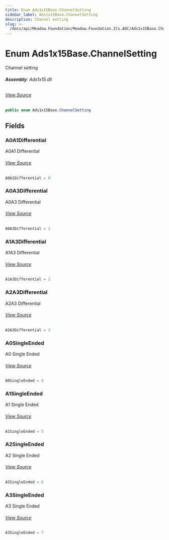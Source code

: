 ```yaml
---
title: Enum Ads1x15Base.ChannelSetting
sidebar_label: Ads1x15Base.ChannelSetting
description: Channel setting
slug: >-
  /docs/api/Meadow.Foundation/Meadow.Foundation.ICs.ADC/Ads1x15Base.ChannelSetting
---
```

# Enum Ads1x15Base.ChannelSetting
Channel setting

###### **Assembly**: Ads1x15.dll
###### [View Source](https://github.com/WildernessLabs/Meadow.Foundation.git/blob/develop/Source/Meadow.Foundation.Peripherals/ICs.ADC.Ads1x15/Driver/Ads1x15Base.Enums.cs#L89)
```csharp title="Declaration"
public enum Ads1x15Base.ChannelSetting
```
## Fields
### A0A1Differential
A0A1 Differential
###### [View Source](https://github.com/WildernessLabs/Meadow.Foundation.git/blob/develop/Source/Meadow.Foundation.Peripherals/ICs.ADC.Ads1x15/Driver/Ads1x15Base.Enums.cs#L94)
```csharp title="Declaration"
A0A1Differential = 0
```
### A0A3Differential
A0A3 Differential
###### [View Source](https://github.com/WildernessLabs/Meadow.Foundation.git/blob/develop/Source/Meadow.Foundation.Peripherals/ICs.ADC.Ads1x15/Driver/Ads1x15Base.Enums.cs#L98)
```csharp title="Declaration"
A0A3Differential = 1
```
### A1A3Differential
A1A3 Differential
###### [View Source](https://github.com/WildernessLabs/Meadow.Foundation.git/blob/develop/Source/Meadow.Foundation.Peripherals/ICs.ADC.Ads1x15/Driver/Ads1x15Base.Enums.cs#L102)
```csharp title="Declaration"
A1A3Differential = 2
```
### A2A3Differential
A2A3 Differential
###### [View Source](https://github.com/WildernessLabs/Meadow.Foundation.git/blob/develop/Source/Meadow.Foundation.Peripherals/ICs.ADC.Ads1x15/Driver/Ads1x15Base.Enums.cs#L106)
```csharp title="Declaration"
A2A3Differential = 3
```
### A0SingleEnded
A0 Single Ended
###### [View Source](https://github.com/WildernessLabs/Meadow.Foundation.git/blob/develop/Source/Meadow.Foundation.Peripherals/ICs.ADC.Ads1x15/Driver/Ads1x15Base.Enums.cs#L110)
```csharp title="Declaration"
A0SingleEnded = 4
```
### A1SingleEnded
A1 Single Ended
###### [View Source](https://github.com/WildernessLabs/Meadow.Foundation.git/blob/develop/Source/Meadow.Foundation.Peripherals/ICs.ADC.Ads1x15/Driver/Ads1x15Base.Enums.cs#L114)
```csharp title="Declaration"
A1SingleEnded = 5
```
### A2SingleEnded
A2 Single Ended
###### [View Source](https://github.com/WildernessLabs/Meadow.Foundation.git/blob/develop/Source/Meadow.Foundation.Peripherals/ICs.ADC.Ads1x15/Driver/Ads1x15Base.Enums.cs#L118)
```csharp title="Declaration"
A2SingleEnded = 6
```
### A3SingleEnded
A3 Single Ended
###### [View Source](https://github.com/WildernessLabs/Meadow.Foundation.git/blob/develop/Source/Meadow.Foundation.Peripherals/ICs.ADC.Ads1x15/Driver/Ads1x15Base.Enums.cs#L122)
```csharp title="Declaration"
A3SingleEnded = 7
```
